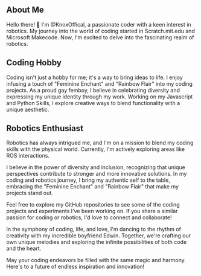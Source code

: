 ## About Me

Hello there! 👋 I'm @KnoxOffical, a passionate coder with a keen interest in robotics. My journey into the world of coding started in Scratch.mit.edu and Microsoft Makecode. Now, I'm excited to delve into the fascinating realm of robotics.

## Coding Hobby

Coding isn't just a hobby for me; it's a way to bring ideas to life. I enjoy infusing a touch of "Feminine Enchant" and "Rainbow Flair" into my coding projects. As a proud gay femboy, I believe in celebrating diversity and expressing my unique identity through my work. Working on my Javascript and Python Skills, I explore creative ways to blend functionality with a unique aesthetic.

## Robotics Enthusiast

Robotics has always intrigued me, and I'm on a mission to blend my coding skills with the physical world. Currently, I'm actively exploring areas like ROS interactions.

I believe in the power of diversity and inclusion, recognizing that unique perspectives contribute to stronger and more innovative solutions. In my coding and robotics journey, I bring my authentic self to the table, embracing the "Feminine Enchant" and "Rainbow Flair" that make my projects stand out.

Feel free to explore my GitHub repositories to see some of the coding projects and experiments I've been working on. If you share a similar passion for coding or robotics, I'd love to connect and collaborate!

In the symphony of coding, life, and love, I'm dancing to the rhythm of creativity with my incredible boyfriend Edwin. Together, we're crafting our own unique melodies and exploring the infinite possibilities of both code and the heart.

May your coding endeavors be filled with the same magic and harmony. Here's to a future of endless inspiration and innovation!

<!---
About-what-i-do/readme.md is a ✨ special ✨ repository because its `README.md` (this file) appears on your GitHub profile.
You can click the Preview link to take a look at your changes.
--->
